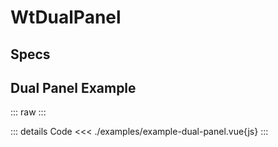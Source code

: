 <script setup>
import Specs from './component-specs.vue';
import ExampleDualPanel from './examples/example-dual-panel.vue';
</script>

# WtDualPanel

## Specs

<Specs />

## Dual Panel Example

::: raw
<ExampleDualPanel />
:::

::: details Code
<<< ./examples/example-dual-panel.vue{js}
:::
